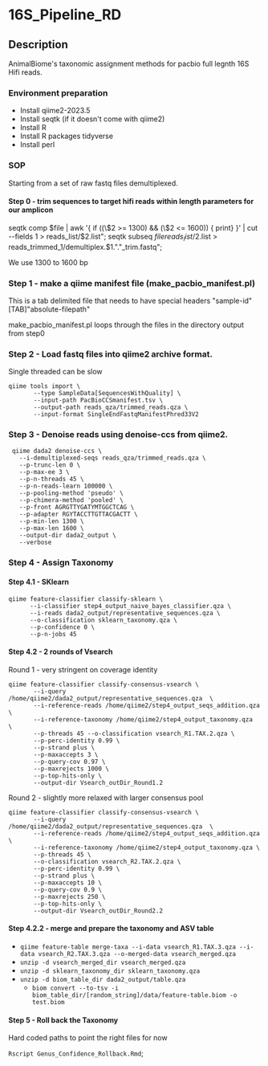 # 16S_Pipeline_RD


## Description

AnimalBiome's taxonomic assignment methods for pacbio full legnth 16S Hifi reads.

### Environment preparation

* Install qiime2-2023.5
* Install seqtk (if it doesn't come with qiime2)
* Install R
* Install R packages tidyverse
* Install perl

### SOP

Starting from  a set of raw fastq files demultiplexed.



#### Step 0 - trim sequences to target hifi reads within length parameters for our amplicon
seqtk comp $file | awk '{ if ((\$2 >= 1300) && (\$2 <= 1600)) { print} }' | cut --fields 1 > reads_list/$2.list";
seqtk subseq $file reads_list/$2.list > reads_trimmed_1/demultiplex.$1."."_trim.fastq";


We use 1300 to 1600 bp

### Step 1 - make a qiime manifest file (make_pacbio_manifest.pl)
This is a tab delimited file that needs to have special headers
"sample-id"[TAB]"absolute-filepath"

make_pacbio_manifest.pl loops through the files in the directory output from step0

### Step 2 - Load fastq files into qiime2 archive format.
Single threaded can be slow
```
qiime tools import \
       --type SampleData[SequencesWithQuality] \
       --input-path PacBioCCSmanifest.tsv \
       --output-path reads_qza/trimmed_reads.qza \
       --input-format SingleEndFastqManifestPhred33V2
```
       
### Step 3 - Denoise reads using denoise-ccs from qiime2.

```
 qiime dada2 denoise-ccs \
   --i-demultiplexed-seqs reads_qza/trimmed_reads.qza \
   --p-trunc-len 0 \
   --p-max-ee 3 \
   --p-n-threads 45 \
   --p-n-reads-learn 100000 \
   --p-pooling-method 'pseudo' \
   --p-chimera-method 'pooled' \
   --p-front AGRGTTYGATYMTGGCTCAG \
   --p-adapter RGYTACCTTGTTACGACTT \
   --p-min-len 1300 \
   --p-max-len 1600 \
   --output-dir dada2_output \
   --verbose
```

### Step 4 - Assign Taxonomy
#### Step 4.1 - SKlearn

```
qiime feature-classifier classify-sklearn \
      --i-classifier step4_output_naive_bayes_classifier.qza \
      --i-reads dada2_output/representative_sequences.qza \
      --o-classification sklearn_taxonomy.qza \
      --p-confidence 0 \
      --p-n-jobs 45
```

#### Step 4.2 - 2 rounds of Vsearch

Round 1 - very stringent on coverage identity
``` 
qiime feature-classifier classify-consensus-vsearch \
       --i-query /home/qiime2/dada2_output/representative_sequences.qza  \
       --i-reference-reads /home/qiime2/step4_output_seqs_addition.qza \
       --i-reference-taxonomy /home/qiime2/step4_output_taxonomy.qza  \
       --p-threads 45 --o-classification vsearch_R1.TAX.2.qza \
       --p-perc-identity 0.99 \
       --p-strand plus \
       --p-maxaccepts 3 \
       --p-query-cov 0.97 \
       --p-maxrejects 1000 \
       --p-top-hits-only \
       --output-dir Vsearch_outDir_Round1.2
```

Round 2 - slightly more relaxed with larger consensus pool
``` 
qiime feature-classifier classify-consensus-vsearch \
       --i-query /home/qiime2/dada2_output/representative_sequences.qza  \
       --i-reference-reads /home/qiime2/step4_output_seqs_addition.qza \
       --i-reference-taxonomy /home/qiime2/step4_output_taxonomy.qza \
       --p-threads 45 \
       --o-classification vsearch_R2.TAX.2.qza \
       --p-perc-identity 0.99 \
       --p-strand plus \
       --p-maxaccepts 10 \
       --p-query-cov 0.9 \
       --p-maxrejects 250 \
       --p-top-hits-only \
       --output-dir Vsearch_outDir_Round2.2
```


#### Step 4.2.2 - merge and prepare the taxonomy and ASV table

* `qiime feature-table merge-taxa --i-data vsearch_R1.TAX.3.qza --i-data vsearch_R2.TAX.3.qza --o-merged-data vsearch_merged.qza`
* `unzip -d vsearch_merged_dir vsearch_merged.qza`
* `unzip -d sklearn_taxonomy_dir sklearn_taxonomy.qza`
* `unzip -d biom_table_dir dada2_output/table.qza`
  - `biom convert --to-tsv -i biom_table_dir/[random_string]/data/feature-table.biom -o test.biom`
#### Step 5 - Roll back the Taxonomy

Hard coded paths to point the right files for now 

`Rscript Genus_Confidence_Rollback.Rmd`;

